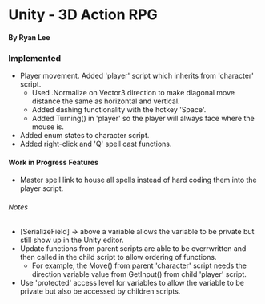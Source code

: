 # Unity - 3D Action RPG

#### By Ryan Lee

### Implemented 
* Player movement. Added 'player' script which inherits from 'character' script.
  * Used .Normalize on Vector3 direction to make diagonal move distance the same as horizontal and vertical.
  * Added dashing functionality with the hotkey 'Space'.
  * Added Turning() in 'player' so the player will always face where the mouse is.
* Added enum states to character script.
* Added right-click and 'Q' spell cast functions.

#### Work in Progress Features
* Master spell link to house all spells instead of hard coding them into the player script.

###### Notes
* [SerializeField] -> above a variable allows the variable to be private but still show up in the Unity editor.
* Update functions from parent scripts are able to be overrwritten and then called in the child script to allow ordering of functions. 
  * For example, the Move() from parent 'character' script needs the direction variable value from GetInput() from child 'player' script.
* Use 'protected' access level for variables to allow the variable to be private but also be accessed by children scripts.
